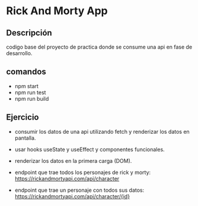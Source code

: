 # Rick And Morty App

## Descripción

codigo base del proyecto de practica donde se consume una api en fase de desarrollo.

## comandos

- npm start
- npm run test
- npm run build

## Ejercicio

- consumir los datos de una api utilizando fetch y renderizar los datos en pantalla.
- usar hooks useState y useEffect y componentes funcionales.
- renderizar los datos en la primera carga (DOM).

- endpoint que trae todos los personajes de rick y morty: https://rickandmortyapi.com/api/character
- endpoint que trae un personaje con todos sus datos: https://rickandmortyapi.com/api/character/{id}
